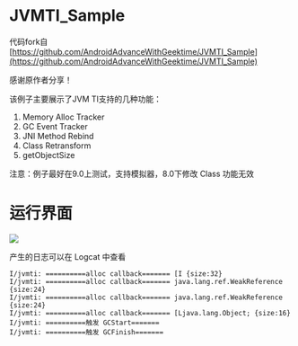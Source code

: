 # JVMTI_Sample

代码fork自 [https://github.com/AndroidAdvanceWithGeektime/JVMTI_Sample](https://github.com/AndroidAdvanceWithGeektime/JVMTI_Sample)

感谢原作者分享！

该例子主要展示了JVM TI支持的几种功能：

1. Memory Alloc Tracker
2. GC Event Tracker
3. JNI Method Rebind
4. Class Retransform
5. getObjectSize

注意：例子最好在9.0上测试，支持模拟器，8.0下修改 Class 功能无效

运行界面
======

![](Screenshot.png)

产生的日志可以在 Logcat 中查看

```
I/jvmti: ==========alloc callback======= [I {size:32}
I/jvmti: ==========alloc callback======= java.lang.ref.WeakReference {size:24}
I/jvmti: ==========alloc callback======= java.lang.ref.WeakReference {size:24}
I/jvmti: ==========alloc callback======= [Ljava.lang.Object; {size:16}
I/jvmti: ==========触发 GCStart=======
I/jvmti: ==========触发 GCFinish=======
```
